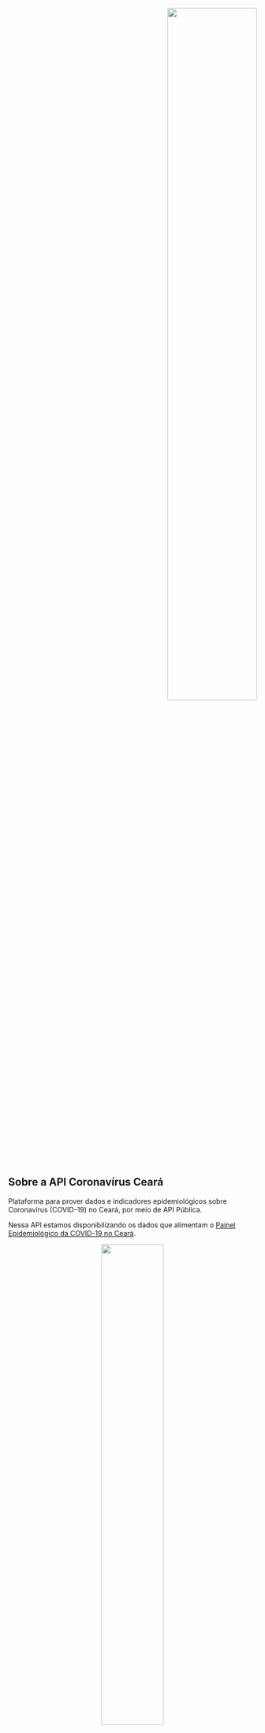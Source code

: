 <p align="right">
  <img src="https://coronavirus.ceara.gov.br/wp-content/uploads/2020/03/Logo-Corona-Logo-SesaCe.png" width="60%" float="left" />
</p>

## Sobre a API Coronavírus Ceará

Plataforma para prover dados e indicadores epidemiológicos sobre Coronavírus (COVID-19) no Ceará, por meio de API Pública.

Nessa API estamos disponibilizando os dados que alimentam o [Painel Epidemiológico da COVID-19 no Ceará](https://coronavirus.ceara.gov.br/painel).
<p align="center">
  <img src="https://user-images.githubusercontent.com/89998/78218337-0076f800-7494-11ea-8c57-2d7eea57df89.png" width="50%">
</p>

## Endpoints

#### https://dev.org.br/api/casos-novos-ceara-por-dia
Retorna a quantidade novos casos por dia no Ceará
```
{
    "id":1,
    "data":"2020-03-15",
    "qtdnovoscasos":3
}
```

#### https://dev.org.br/api/casos-ceara-por-dia
Retorna a quantidade de casos por dia no Ceará (municipios)

#### https://dev.org.br/api/quantidade-casos-confirmados-por-municipio
Retorna a quantidade de casos por situação confirmada e por município no Ceará

#### https://dev.org.br/api/casos-ceara-internados
Retorna situação dos internados no Ceará

#### https://dev.org.br/api/internados-por-unidade-de-saude
Retorna internados por unidade de saúde no Ceará [Necessário token]



### Rotas para os Gráficos

  * https://dev.org.br/graphic/casos-por-dia - Gráfico em Linha mostrando o quantitativo de novos casos por dia.

  * https://dev.org.br/graphic/curva-epidemiologica - Gráfico em linha mostrando o quantidade de casos acumulados por dia

  * https://dev.org.br/graphic/tabela-casos-por-municipio - Tabela descitiva com cada caso por município.

  * https://dev.org.br/graphic/rosca-casos-por-municipio - Gráfico circular com cada caso confirmado por município.

  * https://dev.org.br/graphic/casos-epidemiologicos - Conjunto composto pelo Gráfico Linear de novos casos por dia e o gráfico linear da curva Epidemiológica.

## Retorno .csv
Adicionar '/csv' no final da url, exemplo https://dev.org.br/api/casos-novos-ceara-por-dia/csv



# Servidor de desenvolvimento 🚀🚀

Clonando o projeto

```
git clone https://github.com/EscolaDeSaudePublica/cearacoronaapi.git
```


Entrar o diretório

```
cd cearacoronaapi
```

Em seguida executar o comando

```
docker-compose up
```

Ao executar o comando acima, será criado 3 containers
- cearacoronaapi_php-fpm
- postgres:11.1-alpine
- nginx:alpine

Acessar o container 'cearacoronaapi_php-fpm'
```
docker exec -it cearacoronaapi_php-fpm bash
```

Dentro do container acessar o diretório o /application
```
cd /application
```

Instalar dependência do Laravel
```
composer install
```

Configurar os parametros no arquivo .env (banco, token) https://laravel.com/docs/7.x#configuration

```
cp .env.example .env
```

Gerar Application Key
```
php artisan key:generate
```

Para servir a aplicação na parte de gráficos você precisará:


* Instalar as dependências do Node.
```
npm install

```
ou se estiver utilizando o Yarn como seu gerenciador de pacotes
```
yarn install
```

* Servir a aplicação para o desenvolvimento.
```
npm run watch
```
```
yarn watch
```

<p align="center">
  <img src="https://coronavirus.ceara.gov.br/wp-content/uploads/2020/03/logo_espce_gov-1.png" width="40%" float="center"/>
</p>
